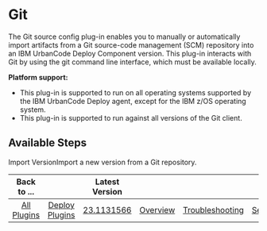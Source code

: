 
Git
===

The Git source config plug-in enables you to manually or automatically import artifacts from a Git source-code management (SCM) repository into an IBM UrbanCode Deploy Component version. This plug-in interacts with Git by using the git command line interface, which must be available locally.

**Platform support:**

* This plug-in is supported to run on all operating systems supported by the IBM UrbanCode Deploy agent, except for the IBM z/OS operating system.
* This plug-in is supported to run against all versions of the Git client.


Available Steps
---------------

Import VersionImport a new version from a Git repository.



|Back to ...||Latest Version||||||
| :---: | :---: | :---: | :---: | :---: | :---: | :---: | :---: |
|[All Plugins](../../index.md)|[Deploy Plugins](../README.md)|[23.1131566](https://raw.githubusercontent.com/UrbanCode/IBM-UCD-PLUGINS/main/files/GitSourceConfig/ucd-GitSourceConfig-23.1131566.zip)|[Overview](overview.md)|[Troubleshooting](troubleshooting.md)|[Settings](settings.md)|[Usage](usage.md)|[Downloads](downloads.md)|
